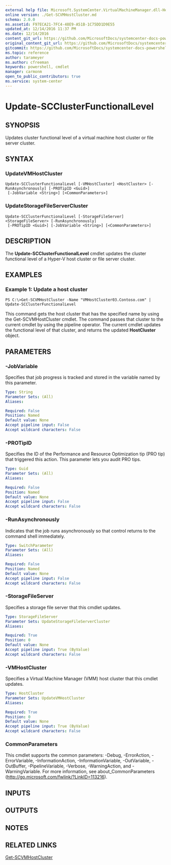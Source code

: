 ```yaml
---
external help file: Microsoft.SystemCenter.VirtualMachineManager.dll-Help.xml
online version: ./Get-SCVMHostCluster.md
schema: 2.0.0
ms.assetid: F97ECA21-7FC4-48E9-A51B-1C75DD1D9E55
updated_at: 12/14/2016 11:37 PM
ms.date: 12/14/2016
content_git_url: https://github.com/MicrosoftDocs/systemcenter-docs-powershell/blob/master/systemcenter-cmdlets/SystemCenter2016/VirtualMachineManager/v1/Update-SCClusterFunctionalLevel.md
original_content_git_url: https://github.com/MicrosoftDocs/systemcenter-docs-powershell/blob/master/systemcenter-cmdlets/SystemCenter2016/VirtualMachineManager/v1/Update-SCClusterFunctionalLevel.md
gitcommit: https://github.com/MicrosoftDocs/systemcenter-docs-powershell/blob/ddd0fefc9adaabb9394eb6c21b33370913d1830d/systemcenter-cmdlets/SystemCenter2016/VirtualMachineManager/v1/Update-SCClusterFunctionalLevel.md
ms.topic: reference
author: tarameyer
ms.author: cfreeman
keywords: powershell, cmdlet
manager: carmonm
open_to_public_contributors: true
ms.service: system-center
---
```


# Update-SCClusterFunctionalLevel

## SYNOPSIS
Updates cluster functional level of a virtual machine host cluster or file server cluster.

## SYNTAX

### UpdateVMHostCluster
```
Update-SCClusterFunctionalLevel [-VMHostCluster] <HostCluster> [-RunAsynchronously] [-PROTipID <Guid>]
 [-JobVariable <String>] [<CommonParameters>]
```

### UpdateStorageFileServerCluster
```
Update-SCClusterFunctionalLevel [-StorageFileServer] <StorageFileServer> [-RunAsynchronously]
 [-PROTipID <Guid>] [-JobVariable <String>] [<CommonParameters>]
```

## DESCRIPTION
The **Update-SCClusterFunctionalLevel** cmdlet updates the cluster functional level of a Hyper-V host cluster or file server cluster.

## EXAMPLES

### Example 1: Update a host cluster
```
PS C:\>Get-SCVMHostCluster -Name "VMHostCluster03.Contoso.com" | Update-SCClusterFunctionalLevel
```

This command gets the host cluster that has the specified name by using the Get-SCVMHostCluster cmdlet.
The command passes that cluster to the current cmdlet by using the pipeline operator.
The current cmdlet updates the functional level of that cluster, and returns the updated **HostCluster** object.

## PARAMETERS

### -JobVariable
Specifies that job progress is tracked and stored in the variable named by this parameter.

```yaml
Type: String
Parameter Sets: (All)
Aliases: 

Required: False
Position: Named
Default value: None
Accept pipeline input: False
Accept wildcard characters: False
```

### -PROTipID
Specifies the ID of the Performance and Resource Optimization tip (PRO tip) that triggered this action.
This parameter lets you audit PRO tips.

```yaml
Type: Guid
Parameter Sets: (All)
Aliases: 

Required: False
Position: Named
Default value: None
Accept pipeline input: False
Accept wildcard characters: False
```

### -RunAsynchronously
Indicates that the job runs asynchronously so that control returns to the command shell immediately.

```yaml
Type: SwitchParameter
Parameter Sets: (All)
Aliases: 

Required: False
Position: Named
Default value: None
Accept pipeline input: False
Accept wildcard characters: False
```

### -StorageFileServer
Specifies a storage file server that this cmdlet updates.

```yaml
Type: StorageFileServer
Parameter Sets: UpdateStorageFileServerCluster
Aliases: 

Required: True
Position: 0
Default value: None
Accept pipeline input: True (ByValue)
Accept wildcard characters: False
```

### -VMHostCluster
Specifies a Virtual Machine Manager (VMM) host cluster that this cmdlet updates.

```yaml
Type: HostCluster
Parameter Sets: UpdateVMHostCluster
Aliases: 

Required: True
Position: 0
Default value: None
Accept pipeline input: True (ByValue)
Accept wildcard characters: False
```

### CommonParameters
This cmdlet supports the common parameters: -Debug, -ErrorAction, -ErrorVariable, -InformationAction, -InformationVariable, -OutVariable, -OutBuffer, -PipelineVariable, -Verbose, -WarningAction, and -WarningVariable. For more information, see about_CommonParameters (http://go.microsoft.com/fwlink/?LinkID=113216).

## INPUTS

## OUTPUTS

## NOTES

## RELATED LINKS

[Get-SCVMHostCluster](xref:SystemCenter2016/VirtualMachineManager/v1/Get-SCVMHostCluster.md)

